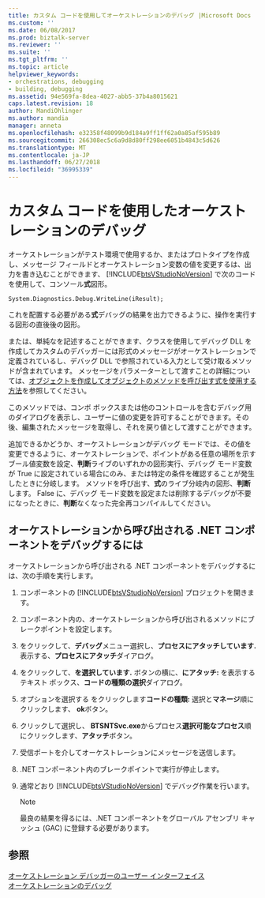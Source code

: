 ```yaml
---
title: カスタム コードを使用してオーケストレーションのデバッグ |Microsoft Docs
ms.custom: ''
ms.date: 06/08/2017
ms.prod: biztalk-server
ms.reviewer: ''
ms.suite: ''
ms.tgt_pltfrm: ''
ms.topic: article
helpviewer_keywords:
- orchestrations, debugging
- building, debugging
ms.assetid: 94e569fa-8dea-4027-abb5-37b4a8015621
caps.latest.revision: 18
author: MandiOhlinger
ms.author: mandia
manager: anneta
ms.openlocfilehash: e32358f48099b9d184a9ff1ff62a0a85af595b89
ms.sourcegitcommit: 266308ec5c6a9d8d80ff298ee6051b4843c5d626
ms.translationtype: MT
ms.contentlocale: ja-JP
ms.lasthandoff: 06/27/2018
ms.locfileid: "36995339"
---
```

# <a name="debugging-orchestrations-by-using-custom-code"></a>カスタム コードを使用したオーケストレーションのデバッグ
オーケストレーションがテスト環境で使用するか、またはプロトタイプを作成し、メッセージ フィールドとオーケストレーション変数の値を変更するは、出力を書き込むことができます、 [!INCLUDE[btsVStudioNoVersion](../includes/btsvstudionoversion-md.md)] で次のコードを使用して、コンソール**式**図形。  
  
```  
System.Diagnostics.Debug.WriteLine(iResult);  
```  
  
 これを配置する必要がある**式**デバッグの結果を出力できるように、操作を実行する図形の直後後の図形。  
  
 または、単純なを記述することができます、クラスを使用してデバッグ DLL を作成してカスタムのデバッガーには形式のメッセージがオーケストレーションで定義されているし、デバッグ DLL で参照されている入力として受け取るメソッドが含まれています。 メッセージをパラメーターとして渡すことの詳細については、[オブジェクトを作成してオブジェクトのメソッドを呼び出す式を使用する方法](../core/how-to-use-expressions-to-create-objects-and-call-object-methods.md)を参照してください。  
  
 このメソッドでは、コンボ ボックスまたは他のコントロールを含むデバッグ用のダイアログを表示し、ユーザーに値の変更を許可することができます。その後、編集されたメッセージを取得し、それを戻り値として渡すことができます。  
  
 追加できるかどうか、オーケストレーションがデバッグ モードでは、その値を変更できるように、オーケストレーションで、ポイントがある任意の場所を示すブール値変数を設定、**判断**ライブのいずれかの図形実行、デバッグ モード変数が True に設定されている場合にのみ、または特定の条件を確認することが発生したときに分岐します。 メソッドを呼び出す、**式**のライブ分岐内の図形、**判断**します。 False に、デバッグ モード変数を設定または削除するデバッグが不要になったときに、**判断**なくなった完全再コンパイルしてください。  
  
## <a name="to-debug-a-net-component-called-by-an-orchestration"></a>オーケストレーションから呼び出される .NET コンポーネントをデバッグするには  
 オーケストレーションから呼び出される .NET コンポーネントをデバッグするには、次の手順を実行します。  
  
1. コンポーネントの [!INCLUDE[btsVStudioNoVersion](../includes/btsvstudionoversion-md.md)] プロジェクトを開きます。  
  
2. コンポーネント内の、オーケストレーションから呼び出されるメソッドにブレークポイントを設定します。  
  
3. をクリックして、**デバッグ**メニュー選択し、**プロセスにアタッチしています.** 表示する、**プロセスにアタッチ**ダイアログ。  
  
4. をクリックして、**を選択しています.** ボタンの横に、**にアタッチ:** を表示するテキスト ボックス、**コードの種類の選択**ダイアログ。  
  
5. オプションを選択する をクリックします**コードの種類:** 選択と**マネージ**順にクリックします、 **ok**ボタン。  
  
6. クリックして選択し、 **BTSNTSvc.exe**からプロセス**選択可能なプロセス**順にクリックします、**アタッチ**ボタン。  
  
7. 受信ポートを介してオーケストレーションにメッセージを送信します。  
  
8. .NET コンポーネント内のブレークポイントで実行が停止します。  
  
9. 通常どおり [!INCLUDE[btsVStudioNoVersion](../includes/btsvstudionoversion-md.md)] でデバッグ作業を行います。  
  
    > [!NOTE]
    >  最良の結果を得るには、.NET コンポーネントをグローバル アセンブリ キャッシュ (GAC) に登録する必要があります。  
  
## <a name="see-also"></a>参照  
 [オーケストレーション デバッガーのユーザー インターフェイス](../core/orchestration-debugger-user-interface.md)   
 [オーケストレーションのデバッグ](../core/debugging-orchestrations.md)